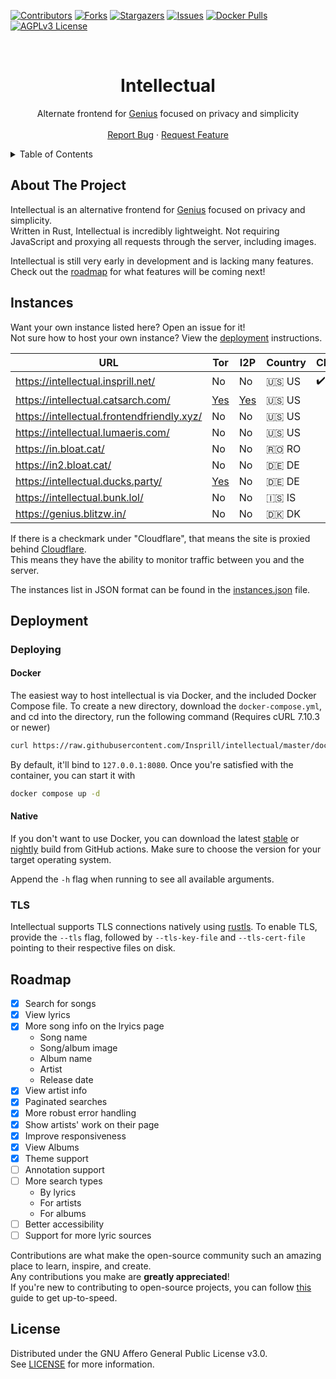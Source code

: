 [![Contributors][contributors-shield]][contributors-url]
[![Forks][forks-shield]][forks-url]
[![Stargazers][stars-shield]][stars-url]
[![Issues][issues-shield]][issues-url]
[![Docker Pulls][docker-pulls-shield]][docker-pulls-url]
[![AGPLv3 License][license-shield]][license-url]




<!-- PROJECT LOGO -->
<br />
<div align="center">
  <h1>Intellectual</h1>
  <p>
    Alternate frontend for <a href="https://genius.com/">Genius</a> focused on privacy and simplicity 
    <br />
    <br />
    <a href="https://github.com/Insprill/intellectual/issues">Report Bug</a>
    ·
    <a href="https://github.com/Insprill/intellectual/issues">Request Feature</a>
  </p>
</div>




<!-- TABLE OF CONTENTS -->
<details>
  <summary>Table of Contents</summary>
  <ol>
    <li><a href="#about-the-project">About The Project</a></li>
    <li><a href="#instances">Instances</a></li>
    <li><a href="#deployment">Deployment</a></li>
    <li><a href="#roadmap">Roadmap</a></li>
    <li><a href="#license">License</a></li>
  </ol>
</details>




<!-- ABOUT THE PROJECT -->

## About The Project

Intellectual is an alternative frontend for [Genius](https://genius.com/) focused on privacy and simplicity.  
Written in Rust, Intellectual is incredibly lightweight.
Not requiring JavaScript and proxying all requests through the server, including images.

Intellectual is still very early in development and is lacking many features.  
Check out the [roadmap](#roadmap) for what features will be coming next!




<!-- Instances -->

## Instances

Want your own instance listed here? Open an issue for it!  
Not sure how to host your own instance? View the [deployment](#deployment) instructions.

| URL                                        | Tor                                                                                       | I2P                                                                        | Country   | Cloudflare |
|--------------------------------------------|-------------------------------------------------------------------------------------------|----------------------------------------------------------------------------|-----------|------------|
| https://intellectual.insprill.net/         | No                                                                                        | No                                                                         | 🇺🇸 US     | ✔️          |
| https://intellectual.catsarch.com/         | [Yes](http://intellectual.catsarchywsyuss6jdxlypsw5dc7owd5u5tr6bujxb7o6xw2hipqehyd.onion) | [Yes](http://ahysxi4w2wl7vf7ghy3hbqibvdg4e7je3s2lrsrb6xpukklevrka.b32.i2p) | 🇺🇸 US     |            |
| https://intellectual.frontendfriendly.xyz/ | No                                                                                        | No                                                                         | 🇺🇸 US     |            |
| https://intellectual.lumaeris.com/         | No                                                                                        | No                                                                         | 🇺🇸 US     |            |
| https://in.bloat.cat/                      | No                                                                                        | No                                                                         | 🇷🇴 RO     |            |
| https://in2.bloat.cat/                     | No                                                                                        | No                                                                         | 🇩🇪 DE     |            |
| https://intellectual.ducks.party/          | [Yes](http://pgsivdkc7p5qyxp7leorxk32mkomepxsmrqhpzqqi2zf2nc6urzodfad.onion)              | No                                                                         | 🇩🇪 DE     |            |
| https://intellectual.bunk.lol/             | No                                                                                        | No                                                                         | 🇮🇸 IS     |            |
| https://genius.blitzw.in/                  | No                                                                                        | No                                                                         | 🇩🇰 DK     |            |

If there is a checkmark under "Cloudflare", that means the site
is proxied behind [Cloudflare](https://www.cloudflare.com/).  
This means they have the ability to monitor traffic between you and the server.

The instances list in JSON format can be found in the [instances.json](instances.json) file.




<!-- DEPLOYMENT -->

## Deployment

### Deploying

#### Docker

The easiest way to host intellectual is via Docker, and the included Docker Compose file.
To create a new directory, download the `docker-compose.yml`, and cd into the directory, run the following command (Requires cURL 7.10.3 or newer)
```bash
curl https://raw.githubusercontent.com/Insprill/intellectual/master/docker-compose.yml --create-dirs -o intellectual/docker-compose.yml && cd intellectual
```
By default, it'll bind to `127.0.0.1:8080`.
Once you're satisfied with the container, you can start it with
```bash
docker compose up -d
```

#### Native

If you don't want to use Docker, you can download the latest [stable](https://github.com/Insprill/intellectual/releases) or [nightly](https://nightly.link/Insprill/intellectual/workflows/rust/master) build from GitHub actions. Make sure to choose the version for your target operating system.

Append the `-h` flag when running to see all available arguments.

### TLS

Intellectual supports TLS connections natively using [rustls][rustls-repo].
To enable TLS, provide the `--tls` flag, followed by `--tls-key-file` and `--tls-cert-file` pointing to their respective files on disk.




<!-- ROADMAP -->

## Roadmap

- [x] Search for songs
- [x] View lyrics
- [x] More song info on the lryics page
  - Song name
  - Song/album image
  - Album name
  - Artist
  - Release date
- [x] View artist info
- [x] Paginated searches
- [x] More robust error handling
- [x] Show artists' work on their page
- [x] Improve responsiveness
- [x] View Albums
- [x] Theme support
- [ ] Annotation support
- [ ] More search types
  - By lyrics
  - For artists
  - For albums
- [ ] Better accessibility
- [ ] Support for more lyric sources

Contributions are what make the open-source community such an amazing place to learn, inspire, and create.  
Any contributions you make are **greatly appreciated**!  
If you're new to contributing to open-source projects,
you can follow [this](https://docs.github.com/en/get-started/quickstart/contributing-to-projects) guide to get up-to-speed.




<!-- LICENSE -->

## License

Distributed under the GNU Affero General Public License v3.0.  
See [LICENSE][license-url] for more information.




<!-- MARKDOWN LINKS & IMAGES -->
<!-- https://www.markdownguide.org/basic-syntax/#reference-style-links -->

[contributors-shield]: https://img.shields.io/github/contributors/Insprill/intellectual.svg?style=for-the-badge
[contributors-url]: https://github.com/Insprill/intellectual/graphs/contributors
[forks-shield]: https://img.shields.io/github/forks/Insprill/intellectual.svg?style=for-the-badge
[forks-url]: https://github.com/Insprill/intellectual/network/members
[stars-shield]: https://img.shields.io/github/stars/Insprill/intellectual.svg?style=for-the-badge
[stars-url]: https://github.com/Insprill/intellectual/stargazers
[issues-shield]: https://img.shields.io/github/issues/Insprill/intellectual.svg?style=for-the-badge
[issues-url]: https://github.com/Insprill/intellectual/issues
[license-shield]: https://img.shields.io/github/license/Insprill/intellectual.svg?style=for-the-badge
[license-url]: https://github.com/Insprill/intellectual/blob/master/LICENSE
[docker-pulls-shield]: https://img.shields.io/docker/pulls/insprill/intellectual?style=for-the-badge
[docker-pulls-url]: https://hub.docker.com/r/insprill/intellectual
[rustls-repo]: https://github.com/rustls/rustls
